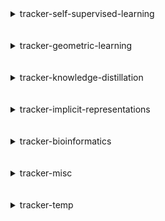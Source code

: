 
<details>
<summary>tracker-self-supervised-learning</summary>
<br>

| Repository Name                                                                         |
|:----------------------------------------------------------------------------------------|
| [Self-Supervised-Learning](https://github.com/SauravMaheshkar/Self-Supervised-Learning) |
| [SSL-Graphs](https://github.com/SauravMaheshkar/SSL-Graphs)                             |

</details>
<br>
<br>

<details>
<summary>tracker-geometric-learning</summary>
<br>

| Repository Name                                                                           |
|:------------------------------------------------------------------------------------------|
| [Graph-Property-Prediction](https://github.com/SauravMaheshkar/Graph-Property-Prediction) |
| [Link-Property-Prediction](https://github.com/SauravMaheshkar/Link-Property-Prediction)   |
| [Node-Property-Prediction](https://github.com/SauravMaheshkar/Node-Property-Prediction)   |
| [SSL-Graphs](https://github.com/SauravMaheshkar/SSL-Graphs)                               |

</details>
<br>
<br>

<details>
<summary>tracker-knowledge-distillation</summary>
<br>

| Repository Name                                                                     |
|:------------------------------------------------------------------------------------|
| [Knowledge-Distillation](https://github.com/SauravMaheshkar/Knowledge-Distillation) |

</details>
<br>
<br>

<details>
<summary>tracker-implicit-representations</summary>
<br>

| Repository Name                                 |
|:------------------------------------------------|
| [NeRF](https://github.com/SauravMaheshkar/NeRF) |

</details>
<br>
<br>

<details>
<summary>tracker-bioinformatics</summary>
<br>

| Repository Name                                                                         |
|:----------------------------------------------------------------------------------------|
| [Radiology-Classification](https://github.com/SauravMaheshkar/Radiology-Classification) |

</details>
<br>
<br>

<details>
<summary>tracker-misc</summary>
<br>

| Repository Name                                                                           |
|:------------------------------------------------------------------------------------------|
| [dotfiles](https://github.com/SauravMaheshkar/dotfiles)                                   |
| [kaggle](https://github.com/SauravMaheshkar/kaggle)                                       |
| [Personal-Notes](https://github.com/SauravMaheshkar/Personal-Notes)                       |
| [python-template](https://github.com/SauravMaheshkar/python-template)                     |
| [repos-tracker](https://github.com/SauravMaheshkar/repos-tracker)                         |
| [SauravMaheshkar](https://github.com/SauravMaheshkar/SauravMaheshkar)                     |
| [sauravmaheshkar.github.io](https://github.com/SauravMaheshkar/sauravmaheshkar.github.io) |

</details>
<br>
<br>

<details>
<summary>tracker-temp</summary>
<br>

| Repository Name                                                           |
|:--------------------------------------------------------------------------|
| [ci](https://github.com/SauravMaheshkar/ci)                               |
| [ColossalAI](https://github.com/SauravMaheshkar/ColossalAI)               |
| [cuml](https://github.com/SauravMaheshkar/cuml)                           |
| [cupy](https://github.com/SauravMaheshkar/cupy)                           |
| [datamol](https://github.com/SauravMaheshkar/datamol)                     |
| [DeepSpeed](https://github.com/SauravMaheshkar/DeepSpeed)                 |
| [flax](https://github.com/SauravMaheshkar/flax)                           |
| [geoopt](https://github.com/SauravMaheshkar/geoopt)                       |
| [hsf.github.io](https://github.com/SauravMaheshkar/hsf.github.io)         |
| [JAX-GalSim](https://github.com/SauravMaheshkar/JAX-GalSim)               |
| [jaxopt](https://github.com/SauravMaheshkar/jaxopt)                       |
| [jax_cosmo](https://github.com/SauravMaheshkar/jax_cosmo)                 |
| [langchain](https://github.com/SauravMaheshkar/langchain)                 |
| [mesh](https://github.com/SauravMaheshkar/mesh)                           |
| [MLFastSim](https://github.com/SauravMaheshkar/MLFastSim)                 |
| [pyg-lib](https://github.com/SauravMaheshkar/pyg-lib)                     |
| [pytorch_geometric](https://github.com/SauravMaheshkar/pytorch_geometric) |
| [t5x](https://github.com/SauravMaheshkar/t5x)                             |
| [trl](https://github.com/SauravMaheshkar/trl)                             |

</details>
<br>
<br>
